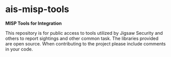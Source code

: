 # ais-misp-tools
**MISP Tools for Integration**

This repository is for public access to tools utilized by Jigsaw Security and others to report sightings and other common task. The libraries provided are open source. When contributing to the project please include comments in your code. 

